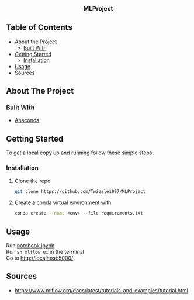 <!-- PROJECT LOGO -->
<br />
<p align="center">
  <h3 align="center">MLProject</h3>
</p>

<!-- TABLE OF CONTENTS -->
## Table of Contents

* [About the Project](#about-the-project)
  * [Built With](#built-with)
* [Getting Started](#getting-started)
  * [Installation](#installation)
* [Usage](#usage)
* [Sources](#sources)

<!-- ABOUT THE PROJECT -->
## About The Project

### Built With

* [Anaconda](https://www.anaconda.com/)

<!-- GETTING STARTED -->
## Getting Started

To get a local copy up and running follow these simple steps.

### Installation

1. Clone the repo

    ```sh
    git clone https://github.com/Twizzle1997/MLProject
    ```

2. Create a conda virtual environment with

    ```sh
    conda create --name <env> --file requirements.txt
    ```

<!-- USAGE EXAMPLES -->
## Usage

Run [notebook.ipynb](https://github.com/Twizzle1997/MLProject/blob/main/notebook.ipyn)  
Run ```sh
mlflow ui``` in the terminal  
Go to [http://localhost:5000/](http://localhost:5000/)


## Sources

* https://www.mlflow.org/docs/latest/tutorials-and-examples/tutorial.html

